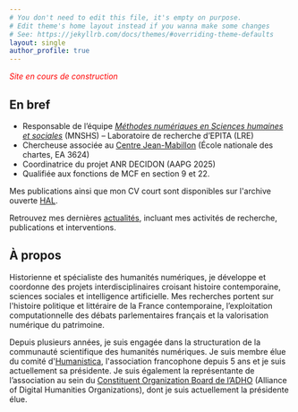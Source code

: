 ```yaml
---
# You don't need to edit this file, it's empty on purpose.
# Edit theme's home layout instead if you wanna make some changes
# See: https://jekyllrb.com/docs/themes/#overriding-theme-defaults
layout: single
author_profile: true
---
```


<span style="color:red">*Site en cours de construction*</span>

## En bref
- Responsable de l’équipe *[Méthodes numériques en Sciences humaines et sociales](https://www.lre.epita.fr/teams/digital-methods-for-humanities-and-social-sciences/)* (MNSHS) – Laboratoire de recherche d’EPITA (LRE)  
- Chercheuse associée au [Centre Jean-Mabillon](https://www.chartes.psl.eu/recherche/le-centre-jean-mabillon) (École nationale des chartes, EA 3624)
- Coordinatrice du projet ANR DECIDON (AAPG 2025)
- Qualifiée aux fonctions de MCF en section 9 et 22.

Mes publications ainsi que mon CV court sont disponibles sur l'archive ouverte [HAL](https://cv.hal.science/marie-puren).

Retrouvez mes dernières [actualités](https://mpuren.github.io/actualites/), incluant mes activités de recherche, publications et interventions.

## À propos
Historienne et spécialiste des humanités numériques, je développe et coordonne des projets interdisciplinaires croisant histoire contemporaine, sciences sociales et intelligence artificielle. Mes recherches portent sur l'histoire politique et littéraire de la France contemporaine, l’exploitation computationnelle des débats parlementaires français et la valorisation numérique du patrimoine.

Depuis plusieurs années, je suis engagée dans la structuration de la communauté scientifique des humanités numériques. Je suis membre élue du comité d'[Humanistica](https://www.humanisti.ca/), l'association francophone depuis 5 ans et je suis actuellement sa présidente. Je suis également la représentante de l’association au sein du [Constituent Organization Board de l’ADHO](https://adho.org/leadership/cob-eb/?lang=fr) (Alliance of Digital Humanities Organizations), dont je suis actuellement la présidente élue.
